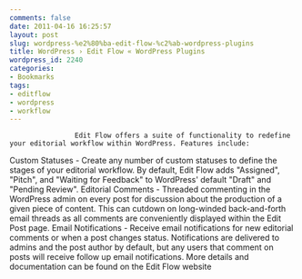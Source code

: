 ```yaml
---
comments: false
date: 2011-04-16 16:25:57
layout: post
slug: wordpress-%e2%80%ba-edit-flow-%c2%ab-wordpress-plugins
title: WordPress › Edit Flow « WordPress Plugins
wordpress_id: 2240
categories:
- Bookmarks
tags:
- editflow
- wordpress
- workflow
---
```



                
                    Edit Flow offers a suite of functionality to redefine your editorial workflow within WordPress. Features include:

Custom Statuses - Create any number of custom statuses to define the stages of your editorial workflow. By default, Edit Flow adds "Assigned", "Pitch", and "Waiting for Feedback" to WordPress' default "Draft" and "Pending Review".
Editorial Comments - Threaded commenting in the WordPress admin on every post for discussion about the production of a given piece of content. This can cutdown on long-winded back-and-forth email threads as all comments are conveniently displayed within the Edit Post page.
Email Notifications - Receive email notifications for new editorial comments or when a post changes status. Notifications are delivered to admins and the post author by default, but any users that comment on posts will receive follow up email notifications.
More details and documentation can be found on the Edit Flow website
                
            
